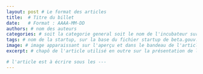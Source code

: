 ```yaml
---
layout: post # Le format des articles
title:  # Titre du billet
date:   # Format : AAAA-MM-DD
authors: # nom des auteurs
categories: # soit la categorie general soit le nom de l'incubateur sur la base du fichier incubateur de beta.gouv.fr.
tags: # nom de la startup, sur la base du fichier startup de beta.gouv.fr.
image: # image apparaissant sur l'aperçu et dans le bandeau de l'article
excerpt: # chapô de l'article utilisé en outre sur la présentation de l'article. Si vide, ce sera le début de l'article

# l'article est à écrire sous les ---
---
```

